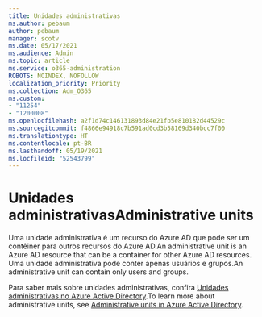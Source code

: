 ```yaml
---
title: Unidades administrativas
ms.author: pebaum
author: pebaum
manager: scotv
ms.date: 05/17/2021
ms.audience: Admin
ms.topic: article
ms.service: o365-administration
ROBOTS: NOINDEX, NOFOLLOW
localization_priority: Priority
ms.collection: Adm_O365
ms.custom:
- "11254"
- "1200008"
ms.openlocfilehash: a2f1d74c146131893d84e21fb5e810182d44529c
ms.sourcegitcommit: f4866e94918c7b591ad0cd3b58169d340bcc7f00
ms.translationtype: HT
ms.contentlocale: pt-BR
ms.lasthandoff: 05/19/2021
ms.locfileid: "52543799"
---
```

# <a name="administrative-units"></a><span data-ttu-id="347e9-102">Unidades administrativas</span><span class="sxs-lookup"><span data-stu-id="347e9-102">Administrative units</span></span>

<span data-ttu-id="347e9-103">Uma unidade administrativa é um recurso do Azure AD que pode ser um contêiner para outros recursos do Azure AD.</span><span class="sxs-lookup"><span data-stu-id="347e9-103">An administrative unit is an Azure AD resource that can be a container for other Azure AD resources.</span></span> <span data-ttu-id="347e9-104">Uma unidade administrativa pode conter apenas usuários e grupos.</span><span class="sxs-lookup"><span data-stu-id="347e9-104">An administrative unit can contain only users and groups.</span></span>

<span data-ttu-id="347e9-105">Para saber mais sobre unidades administrativas, confira [Unidades administrativas no Azure Active Directory](/azure/active-directory/roles/administrative-units).</span><span class="sxs-lookup"><span data-stu-id="347e9-105">To learn more about administrative units, see [Administrative units in Azure Active Directory](/azure/active-directory/roles/administrative-units).</span></span>